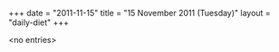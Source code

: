 +++
date = "2011-11-15"
title = "15 November 2011 (Tuesday)"
layout = "daily-diet"
+++


\<no entries\>

